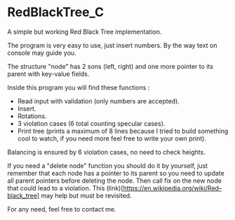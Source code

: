 # RedBlackTree_C
A simple but working Red Black Tree implementation.

The program is very easy to use, just insert numbers. By the way text on console may guide you.

The structure "node" has 2 sons (left, right) and one more pointer to its parent with key-value fields.

Inside this program you will find these functions :

- Read input with validation (only numbers are accepted).
- Insert.
- Rotations.
- 3 violation cases (6 total counting specular cases).
- Print tree (prints a maximum of 8 lines because I tried to build something cool to watch, if you need more feel free to write your own print).

Balancing is ensured by 6 violation cases, no need to check heights.

If you need a "delete node" function you should do it by yourself, just remember that each node has a pointer 
to its parent so you need to update all parent pointers before deleting the node. Then call fix on the new node
that could lead to a violation. This (link)[https://en.wikipedia.org/wiki/Red–black_tree] may help but must be revisited.

For any need, feel free to contact me.
